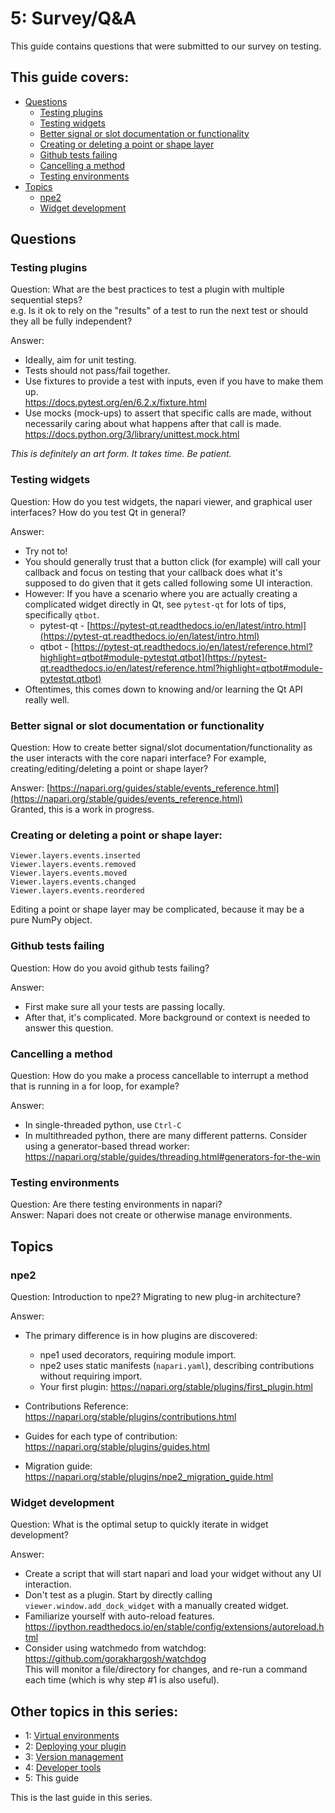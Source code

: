 # 5: Survey/Q&A

This guide contains questions that were submitted to our survey on testing.  

## This guide covers:   
* [Questions](#questions)  
    - [Testing plugins](#testing-plugins)  
    - [Testing widgets](#testing-widgets)  
    - [Better signal or slot documentation or functionality](#better-signal-or-slot-documentation-or-functionality)  
    - [Creating or deleting a point or shape layer](#creating-or-deleting-a-point-or-shape-layer)  
    - [Github tests failing](#github-tests-failing)  
    - [Cancelling a method](#cancelling-a-method)  
    - [Testing environments](#testing-environments)  
* [Topics](#topics)  
    - [npe2](#npe2)  
    - [Widget development](#widget-development)
  
## Questions

### Testing plugins    
Question: What are the best practices to test a plugin with multiple sequential steps?  
e.g. Is it ok to rely on the "results" of a test to run the next test or should they all be fully independent?  

Answer:  
* Ideally, aim for unit testing.  
* Tests should not pass/fail together.  
* Use fixtures to provide a test with inputs, even if you have to make them up.  
  https://docs.pytest.org/en/6.2.x/fixture.html 
* Use mocks (mock-ups) to assert that specific calls are made, without necessarily caring about what happens after that call is made.  
  https://docs.python.org/3/library/unittest.mock.html 

*This is definitely an art form. It takes time. Be patient.*

### Testing widgets
Question: How do you test widgets, the napari viewer, and graphical user interfaces? How do you test Qt in general?

Answer:
* Try not to!
* You should generally trust that a button click (for example) will call your callback and focus on testing that your callback does what it's supposed to do given that it gets called following some UI interaction.
* However: If you have a scenario where you are actually creating a complicated widget directly in Qt, see `pytest-qt` for lots of tips, specifically `qtbot`.
    - pytest-qt - [https://pytest-qt.readthedocs.io/en/latest/intro.html](https://pytest-qt.readthedocs.io/en/latest/intro.html)
    - qtbot - [https://pytest-qt.readthedocs.io/en/latest/reference.html?highlight=qtbot#module-pytestqt.qtbot](https://pytest-qt.readthedocs.io/en/latest/reference.html?highlight=qtbot#module-pytestqt.qtbot)
* Oftentimes, this comes down to knowing and/or learning the Qt API really well.  

### Better signal or slot documentation or functionality
Question: How to create better signal/slot documentation/functionality as the user interacts with the core napari interface? For example, creating/editing/deleting a point or shape layer?

Answer: 
[https://napari.org/guides/stable/events_reference.html](https://napari.org/stable/guides/events_reference.html)  
Granted, this is a work in progress. 

### Creating or deleting a point or shape layer:  
    Viewer.layers.events.inserted  
    Viewer.layers.events.removed  
    Viewer.layers.events.moved  
    Viewer.layers.events.changed  
    Viewer.layers.events.reordered  

Editing a point or shape layer may be complicated, because it may be a pure NumPy object. 

### Github tests failing  
Question: How do you avoid github tests failing?  
  
Answer:  
* First make sure all your tests are passing locally.  
* After that, it's complicated. More background or context is needed to answer this question.  
  
### Cancelling a method  
Question: How do you make a process cancellable to interrupt a method that is running in a for loop, for example?  

Answer:  
* In single-threaded python, use `Ctrl-C`  
* In multithreaded python, there are many different patterns. Consider using a generator-based thread worker:  
  https://napari.org/stable/guides/threading.html#generators-for-the-win  

### Testing environments  
Question: Are there testing environments in napari?  
Answer: Napari does not create or otherwise manage environments.  
  
## Topics  
  
### npe2  
Question: Introduction to npe2? Migrating to new plug-in architecture?   
  
Answer:  
* The primary difference is in how plugins are discovered:  
    - npe1 used decorators, requiring module import.  
    - npe2 uses static manifests (`napari.yaml`), describing contributions without requiring import.  
    - Your first plugin: https://napari.org/stable/plugins/first_plugin.html  
  
* Contributions Reference: https://napari.org/stable/plugins/contributions.html  
* Guides for each type of contribution: https://napari.org/stable/plugins/guides.html  
* Migration guide: https://napari.org/stable/plugins/npe2_migration_guide.html  
  
### Widget development  
Question: What is the optimal setup to quickly iterate in widget development?    
  
Answer:   
* Create a script that will start napari and load your widget without any UI interaction.  
* Don't test as a plugin. Start by directly calling `viewer.window.add_dock_widget` with a manually created widget.  
* Familiarize yourself with auto-reload features.  
  https://ipython.readthedocs.io/en/stable/config/extensions/autoreload.html   
* Consider using watchmedo from watchdog:  
  https://github.com/gorakhargosh/watchdog  
  This will monitor a file/directory for changes, and re-run a command each time (which is why step #1 is also useful).  


## Other topics in this series:

* 1: [Virtual environments](./1-virtual-environments.md)   
* 2: [Deploying your plugin](./2-deploying-your-plugin.md)  
* 3: [Version management](./3-version-management.md)  
* 4: [Developer tools](./4-developer-tools.md)
* 5: This guide  

This is the last guide in this series. 
